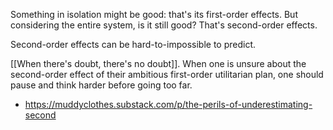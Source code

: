 
Something in isolation might be good: that's its first-order effects.
But considering the entire system, is it still good? That's second-order effects.

Second-order effects can be hard-to-impossible to predict.

[[When there's doubt, there's no doubt]]. 
When one is unsure about the second-order effect of their ambitious first-order utilitarian plan, one should pause and think harder before going too far.

- https://muddyclothes.substack.com/p/the-perils-of-underestimating-second